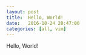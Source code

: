 ```yaml
---
layout: post
title:  Hello, World!
date:   2016-10-24 20:47:00
categories: [all, vim]
---
```


Hello, World!

